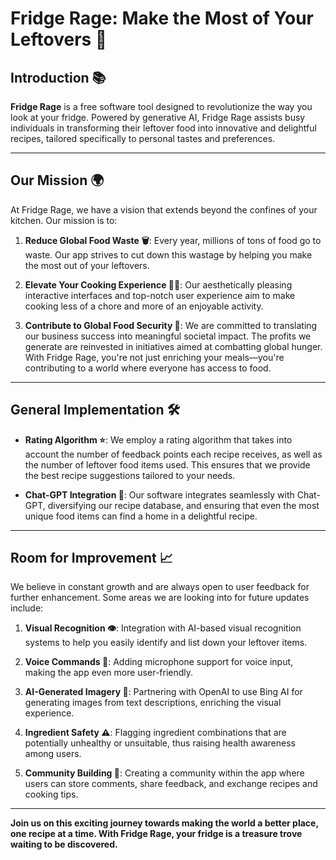 # Fridge Rage: Make the Most of Your Leftovers 🍲

## Introduction 📚

**Fridge Rage** is a free software tool designed to revolutionize the way you look at your fridge. Powered by generative AI, Fridge Rage assists busy individuals in transforming their leftover food into innovative and delightful recipes, tailored specifically to personal tastes and preferences.

---

## Our Mission 🌍

At Fridge Rage, we have a vision that extends beyond the confines of your kitchen. Our mission is to:

1. **Reduce Global Food Waste 🗑️**: Every year, millions of tons of food go to waste. Our app strives to cut down this wastage by helping you make the most out of your leftovers.

2. **Elevate Your Cooking Experience 👩‍🍳**: Our aesthetically pleasing interactive interfaces and top-notch user experience aim to make cooking less of a chore and more of an enjoyable activity.

3. **Contribute to Global Food Security 🌾**: We are committed to translating our business success into meaningful societal impact. The profits we generate are reinvested in initiatives aimed at combatting global hunger. With Fridge Rage, you're not just enriching your meals—you're contributing to a world where everyone has access to food.

---

## General Implementation 🛠️

- **Rating Algorithm ⭐**: We employ a rating algorithm that takes into account the number of feedback points each recipe receives, as well as the number of leftover food items used. This ensures that we provide the best recipe suggestions tailored to your needs.

- **Chat-GPT Integration 💬**: Our software integrates seamlessly with Chat-GPT, diversifying our recipe database, and ensuring that even the most unique food items can find a home in a delightful recipe.

---

## Room for Improvement 📈

We believe in constant growth and are always open to user feedback for further enhancement. Some areas we are looking into for future updates include:

1. **Visual Recognition 👁️**: Integration with AI-based visual recognition systems to help you easily identify and list down your leftover items.

2. **Voice Commands 🎤**: Adding microphone support for voice input, making the app even more user-friendly.

3. **AI-Generated Imagery 🎨**: Partnering with OpenAI to use Bing AI for generating images from text descriptions, enriching the visual experience.

4. **Ingredient Safety ⚠️**: Flagging ingredient combinations that are potentially unhealthy or unsuitable, thus raising health awareness among users.

5. **Community Building 🤝**: Creating a community within the app where users can store comments, share feedback, and exchange recipes and cooking tips.

---

**Join us on this exciting journey towards making the world a better place, one recipe at a time. With Fridge Rage, your fridge is a treasure trove waiting to be discovered.**
